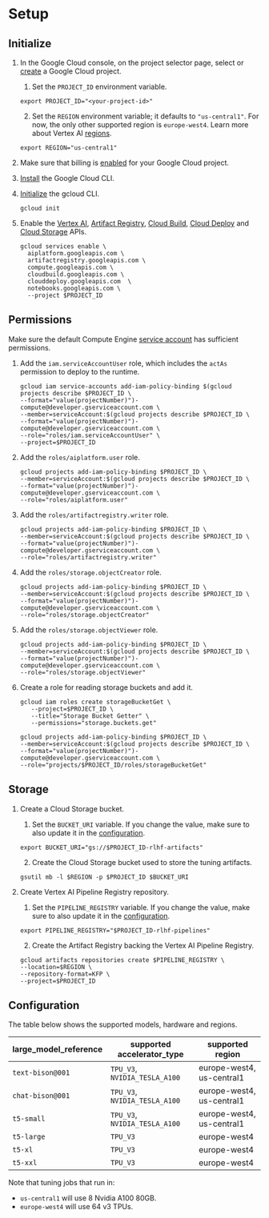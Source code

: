 # Setup

## Initialize

1. In the Google Cloud console, on the project selector page, select or [create] a Google Cloud project. 
   
   1. Set the `PROJECT_ID` environment variable.

   ```shell
   export PROJECT_ID="<your-project-id>"
   ```

   2. Set the `REGION` environment variable; it defaults to `"us-central1"`. For now, the only other supported region is `europe-west4`. Learn more about Vertex AI [regions].

   ```shell
   export REGION="us-central1"
   ```
   
2. Make sure that billing is [enabled][billing] for your Google Cloud project.

3. [Install][gcloud] the Google Cloud CLI.

4. [Initialize][init] the gcloud CLI.
   
   ```shell
   gcloud init
   ```

5. Enable the [Vertex AI][vertex], [Artifact Registry][ar], [Cloud Build][cb], [Cloud Deploy][cd]
   and [Cloud Storage][cs] APIs.
   
    ```shell
    gcloud services enable \
      aiplatform.googleapis.com \
      artifactregistry.googleapis.com \
      compute.googleapis.com \
      cloudbuild.googleapis.com \
      clouddeploy.googleapis.com  \
      notebooks.googleapis.com \
      --project $PROJECT_ID
    ```

## Permissions

Make sure the default Compute Engine [service account][sa] has sufficient permissions.
   
 1. Add the `iam.serviceAccountUser` role, which includes the `actAs` permission to deploy to the runtime.
 
     ```shell
     gcloud iam service-accounts add-iam-policy-binding $(gcloud projects describe $PROJECT_ID \
     --format="value(projectNumber)")-compute@developer.gserviceaccount.com \
     --member=serviceAccount:$(gcloud projects describe $PROJECT_ID \
     --format="value(projectNumber)")-compute@developer.gserviceaccount.com \
     --role="roles/iam.serviceAccountUser" \
     --project=$PROJECT_ID
     ```

 1. Add the `roles/aiplatform.user` role.

     ```shell
     gcloud projects add-iam-policy-binding $PROJECT_ID \
     --member=serviceAccount:$(gcloud projects describe $PROJECT_ID \
     --format="value(projectNumber)")-compute@developer.gserviceaccount.com \
     --role="roles/aiplatform.user"
     ```

 1. Add the `roles/artifactregistry.writer` role.

     ```shell
     gcloud projects add-iam-policy-binding $PROJECT_ID \
     --member=serviceAccount:$(gcloud projects describe $PROJECT_ID \
     --format="value(projectNumber)")-compute@developer.gserviceaccount.com \
     --role="roles/artifactregistry.writer"
     ```

 1. Add the `roles/storage.objectCreator` role.

    ```shell
    gcloud projects add-iam-policy-binding $PROJECT_ID \
    --member=serviceAccount:$(gcloud projects describe $PROJECT_ID \
    --format="value(projectNumber)")-compute@developer.gserviceaccount.com \
    --role="roles/storage.objectCreator"
    ```

 1. Add the `roles/storage.objectViewer` role.

    ```shell
    gcloud projects add-iam-policy-binding $PROJECT_ID \
    --member=serviceAccount:$(gcloud projects describe $PROJECT_ID \
    --format="value(projectNumber)")-compute@developer.gserviceaccount.com \
    --role="roles/storage.objectViewer"
    ```

 1. Create a role for reading storage buckets and add it.

     ```shell
     gcloud iam roles create storageBucketGet \
        --project=$PROJECT_ID \
        --title="Storage Bucket Getter" \
        --permissions="storage.buckets.get" 

     gcloud projects add-iam-policy-binding $PROJECT_ID \
     --member=serviceAccount:$(gcloud projects describe $PROJECT_ID \
     --format="value(projectNumber)")-compute@developer.gserviceaccount.com \
     --role="projects/$PROJECT_ID/roles/storageBucketGet"
     ```

## Storage

1. Create a Cloud Storage bucket.
   
   1. Set the `BUCKET_URI` variable. If you change the value, make sure to also
    update it in the [configuration](/pkg/tuner/metadata.py).
   
   ```shell
   export BUCKET_URI="gs://$PROJECT_ID-rlhf-artifacts"
   ``` 
   
   2. Create the Cloud Storage bucket used to store the tuning artifacts.
   
    ```shell
    gsutil mb -l $REGION -p $PROJECT_ID $BUCKET_URI
    ```

2. Create Vertex AI Pipeline Registry repository.
   
   1. Set the `PIPELINE_REGISTRY` variable. If you change the value, make sure to also
    update it in the [configuration](/pkg/tuner/metadata.py).
   
   ```shell
   export PIPELINE_REGISTRY="$PROJECT_ID-rlhf-pipelines"
   ``` 
   
   2. Create the Artifact Registry backing the Vertex AI Pipeline Registry.
   
    ```shell
    gcloud artifacts repositories create $PIPELINE_REGISTRY \
    --location=$REGION \
    --repository-format=KFP \
    --project=$PROJECT_ID
    ```

## Configuration

The table below shows the supported models, hardware and regions.

| large_model_reference | supported accelerator_type    | supported region          |
| --------------------- | ----------------------------- | ------------------------- |
| `text-bison@001`      | `TPU_V3`, `NVIDIA_TESLA_A100` | europe-west4, us-central1 |
| `chat-bison@001`      | `TPU_V3`, `NVIDIA_TESLA_A100` | europe-west4, us-central1 |
| `t5-small`            | `TPU_V3`, `NVIDIA_TESLA_A100` | europe-west4, us-central1 |
| `t5-large`            | `TPU_V3`                      | europe-west4              |
| `t5-xl`               | `TPU_V3`                      | europe-west4              |
| `t5-xxl`              | `TPU_V3`                      | europe-west4              |

Note that tuning jobs that run in:

* `us-central1` will use 8 Nvidia A100 80GB. 
* `europe-west4` will use 64 v3 TPUs.

[create]: https://cloud.google.com/resource-manager/docs/creating-managing-projects
[billing]: https://cloud.google.com/billing/docs/how-to/verify-billing-enabled#console
[gcloud]: https://cloud.google.com/sdk/docs/install
[init]: https://cloud.google.com/sdk/docs/initializing
[sa]: https://cloud.google.com/iam/docs/service-account-types#default
[vertex]: https://cloud.google.com/vertex-ai
[ar]: https://cloud.google.com/artifact-registry
[cb]: https://cloud.google.com/build
[cd]: https://cloud.google.com/deploy
[cs]: https://cloud.google.com/storage
[regions]: https://cloud.google.com/vertex-ai/docs/general/locations
